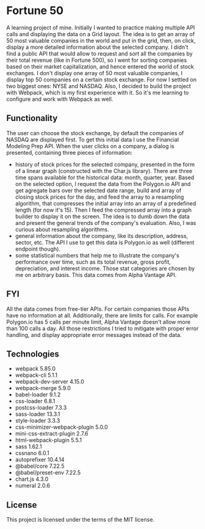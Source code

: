 # Fortune 50
A learning project of mine. Initially I wanted to practice making multiple API calls and displaying the data on a Grid layout. The idea is to get an array of 50 most valuable companies in the world and put in the grid, then, on click, display a more detailed information about the selected company. I didn't find a public API that would allow to request and sort all the companies by their total revenue (like in Fortune 500), so I went for sorting companies based on their market capitalization, and hence entered the world of stock exchanges. I don't display one array of 50 most valuable companies, I display top 50 companies on a certain stock exchange. For now I settled on two biggest ones: NYSE and NASDAQ.
Also, I decided to build the project with Webpack, which is my first experience with it. So it's me learning to configure and work with Webpack as well.

## Functionality
The user can choose the stock exchange, by default the companies of NASDAQ are displayed first. To get this initial data I use the Financial Modeling Prep API.
When the user clicks on a company, a dialog is presented, containing three pieces of information:
- history of stock prices for the selected company, presented in the form of a linear graph (constructed with the Char.js library). There are three time spans available for the historical data: month, quarter, year. Based on the selected option, I request the data from the Polygon.io API and get agregate bars over the selected date range, build and array of closing stock prices for the day, and feed the array to a resampling algorithm, that compresses the initial array into an array of a predefined length (for now it's 15). Then I feed the compressed array into a graph builder to display it on the screen. The idea is to dumb down the data and present the general trends of the company's evaluation. Also, I was curious about resampling algorithms.
- general information about the company, like its description, address, sector, etc. The API I use to get this data is Polygon.io as well (different endpoint though).
- some statistical numbers that help me to illustrate the company's performance over time, such as its total revenue, gross profit, depreciation, and interest income. Those stat categories are chosen by me on arbitrary basis. This data comes from Alpha Vantage API.

## FYI
All the data comes from free-tier APIs. For certain companies those APIs have no information at all. Additionally, there are limits for calls. For example Polygon.io has 5 calls per minute limit, Alpha Vantage doesn't allow more than 100 calls a day. All those restrictions I tried to mitigate with proper error handling, and display appropriate error messages instead of the data.

## Technologies
- webpack 5.85.0
- webpack-cli 5.1.1
- webpack-dev-server 4.15.0
- webpack-merge 5.9.0
- babel-loader 9.1.2
- css-loader 6.8.1
- postcss-loader 7.3.3
- sass-loader 13.3.1
- style-loader 3.3.3
- css-minimizer-webpack-plugin 5.0.0
- mini-css-extract-plugin 2.7.6
- html-webpack-plugin 5.5.1
- sass 1.62.1
- cssnano 6.0.1
- autoprefixer 10.4.14
- @babel/core 7.22.5
- @babel/preset-env 7.22.5
- chart.js 4.3.0
- numeral 2.0.6


## License
This project is licensed under the terms of the MIT license.